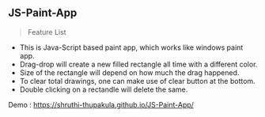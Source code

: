 ## JS-Paint-App

> Feature List

- This is Java-Script based paint app, which works like windows paint app.
- Drag-drop will create a new filled rectangle all time with a different color.
- Size of the rectangle will depend on how much the drag happened.
- To clear total drawings, one can make use of clear button at the bottom.
- Double clicking on a rectandle will delete the same.

Demo : https://shruthi-thupakula.github.io/JS-Paint-App/
